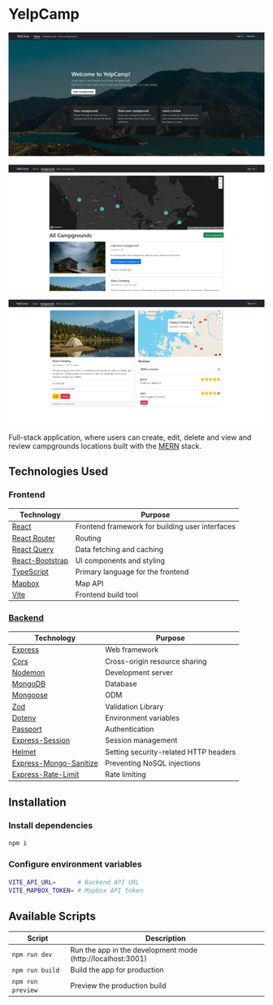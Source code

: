 # YelpCamp

![home](./project-images/home-page.png)

![main](./project-images/campgrounds-page.png)

![show](./project-images/show-page.png)

Full-stack application, where users can create, edit, delete and view and review campgrounds locations built with the [MERN](https://www.mongodb.com/mern-stack) stack.

## Technologies Used

### Frontend

| Technology                                            | Purpose                                         |
| ----------------------------------------------------- | ----------------------------------------------- |
| [React](https://reactjs.org/)                         | Frontend framework for building user interfaces |
| [React Router](https://reactrouter.com/)              | Routing                                         |
| [React Query](https://react-query.tanstack.com/)      | Data fetching and caching                       |
| [React-Bootstrap](https://react-bootstrap.github.io/) | UI components and styling                       |
| [TypeScript](https://www.typescriptlang.org/)         | Primary language for the frontend               |
| [Mapbox](https://www.mapbox.com/)                     | Map API                                         |
| [Vite](https://vitejs.dev/)                           | Frontend build tool                             |

### [Backend](https://github.com/tariqs26/yelpcamp-server)

| Technology                                                                     | Purpose                               |
| ------------------------------------------------------------------------------ | ------------------------------------- |
| [Express](http://expressjs.com/)                                               | Web framework                         |
| [Cors](https://npmjs.com/package/cors)                                         | Cross-origin resource sharing         |
| [Nodemon](https://npmjs.com/package/nodemon)                                   | Development server                    |
| [MongoDB](https://mongodb.com/)                                                | Database                              |
| [Mongoose](https://mongoosejs.com/)                                            | ODM                                   |
| [Zod](https://zod.dev/)                                                        | Validation Library                    |
| [Dotenv](https://npmjs.com/package/dotenv)                                     | Environment variables                 |
| [Passport](http://passportjs.org/)                                             | Authentication                        |
| [Express-Session](https://npmjs.com/package/express-session)                   | Session management                    |
| [Helmet](https://helmetjs.github.io/)                                          | Setting security-related HTTP headers |
| [Express-Mongo-Sanitize](https://www.npmjs.com/package/express-mongo-sanitize) | Preventing NoSQL injections           |
| [Express-Rate-Limit](https://www.npmjs.com/package/express-rate-limit)         | Rate limiting                         |

## Installation

### Install dependencies

```bash
npm i
```

### Configure environment variables

```bash
VITE_API_URL=      # Backend API URL
VITE_MAPBOX_TOKEN= # Mapbox API token
```

## Available Scripts

| Script            | Description                                                 |
| ----------------- | ----------------------------------------------------------- |
| `npm run dev`     | Run the app in the development mode (http://localhost:3001) |
| `npm run build`   | Build the app for production                                |
| `npm run preview` | Preview the production build                                |
